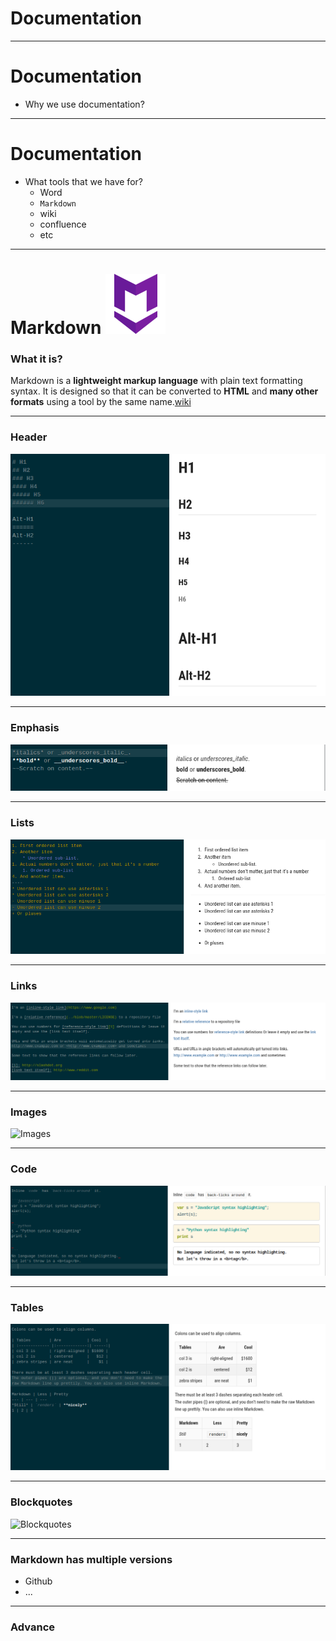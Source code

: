 # Documentation
---

# Documentation
* Why we use documentation?

---

# Documentation
* What tools that we have for?
  * Word
  * `Markdown`
  * wiki
  * confluence
  * etc
  
---

# Markdown ![logo](https://github.com/adam-p/markdown-here/raw/master/src/common/images/icon96.png)
### What it is?

Markdown is a **lightweight markup language** with plain text formatting syntax.
It is designed so that it can be converted to **HTML** and **many other formats** using a tool by the same name.[wiki](https://en.wikipedia.org/wiki/Markdown)

---

### Header
![header](pic/header.png)

---

### Emphasis
![Emphasis](pic/emphasis.png)

---

### Lists
![Lists](pic/lists.png)

---


### Links
![Links](pic/links.png)

---

### Images
![Images](pic/images.png)

---

### Code
![Code](pic/code.png)

---

### Tables
![Tables](pic/table.png)

---

### Blockquotes
![Blockquotes](pic/blockquotes.png)

---

### Markdown has multiple versions
 - Github
 - ...
 
---

### Advance



